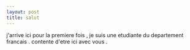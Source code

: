 ```yaml
---
layout: post
title: salut
---
```


j'arrive ici pour la premiere fois , je suis une etudiante du departement francais . contente d'etre ici avec vous .
